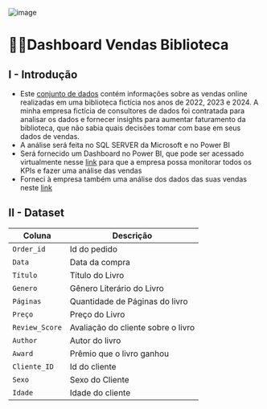 ![image](https://github.com/user-attachments/assets/3948a806-a935-4e11-a0b3-f79746c62f8a)

# 🦸‍♂️Dashboard Vendas Biblioteca

## I - Introdução
- Este [conjunto de dados](https://github.com/massis93/Projetos_Analise_Dados/blob/main/SQL/An%C3%A1lise%20de%20Vendas%20Biblioteca/sales.csv) contém informações sobre as vendas online realizadas em uma biblioteca fictícia nos anos de 2022, 2023 e 2024. A minha empresa fictícia de consultores de dados foi contratada para analisar os dados e fornecer insights para aumentar faturamento da biblioteca, que não sabia quais decisões tomar com base em seus dados de vendas.
- A análise será feita no SQL SERVER da Microsoft e no Power BI
- Será fornecido um Dashboard no Power BI, que pode ser acessado virtualmente nesse [link](https://app.powerbi.com/view?r=eyJrIjoiZmE5ZGE0YmMtNGRlMC00NjFmLWI4NzItOThkZmMzODc4ZmVmIiwidCI6IjRmZDUyYzZkLTcwMDctNDc1NS04NWZhLTI1Zjg2ZTcxYWVjNyJ9) para que a empresa possa monitorar todos os KPIs e fazer uma análise das vendas
- Forneci à empresa também uma análise dos dados das suas vendas neste [link](https://github.com/massis93/Projetos_Analise_Dados/edit/main/SQL/An%C3%A1lise%20de%20Vendas%20Biblioteca)


## II - Dataset

| Coluna          | Descrição                                                  
|-|-|                            
| `Order_id`        | Id do pedido                                          
| `Data` | Data da compra            
| `Título`       | Título do Livro
| `Genero`    	  | Gênero Literário do Livro
| `Páginas`    	  | Quantidade de Páginas do livro
| `Preço`    	  | Preço do Livro
| `Review_Score`    	  | Avaliação do cliente sobre o livro
| `Author`    	  | Autor do livro
| `Award`    	  | Prêmio que o livro ganhou
| `Cliente_ID`    	  | Id do cliente
| `Sexo`    	  | Sexo do Cliente
| `Idade`    	  | Idade do cliente







